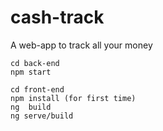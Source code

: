 # cash-track
A web-app to track all your money

```
cd back-end
npm start 

cd front-end
npm install (for first time)
ng  build
ng serve/build

```
